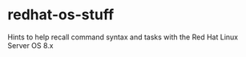 # redhat-os-stuff
Hints to help recall command syntax and tasks with the Red Hat Linux Server OS 8.x
